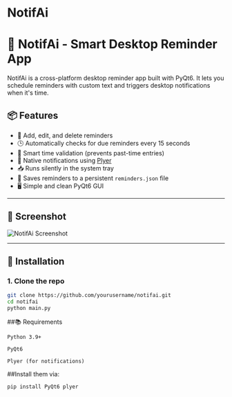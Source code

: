 # NotifAi

# 🧠 NotifAi - Smart Desktop Reminder App

NotifAi is a cross-platform desktop reminder app built with PyQt6. It lets you schedule reminders with custom text and triggers desktop notifications when it's time.

## 📦 Features

- 📅 Add, edit, and delete reminders
- 🕒 Automatically checks for due reminders every 15 seconds
- 🧠 Smart time validation (prevents past-time entries)
- 🔔 Native notifications using [Plyer](https://github.com/kivy/plyer)
- 📥 Runs silently in the system tray
- 💾 Saves reminders to a persistent `reminders.json` file
- 🖥️ Simple and clean PyQt6 GUI

---

## 📸 Screenshot

![NotifAi Screenshot](screenshot.png)

---

## 🚀 Installation

### 1. Clone the repo

```bash
git clone https://github.com/yourusername/notifai.git
cd notifai
python main.py
```

##📚 Requirements

    Python 3.9+

    PyQt6

    Plyer (for notifications)

##Install them via:
```
pip install PyQt6 plyer
```
